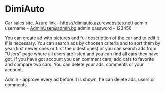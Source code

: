 # DimiAuto
Car sales site.
Azure link - https://dimiauto.azurewebsites.net/
admin username - AdminUser@admin.bg
admin password - 123456

You can create ad with pictures and full description of the car and to edit it if is necessary. You can search ads by choosen criteria and to sort them by year(first newer ones or first the oldest ones) or you can search ads from "Users" page where all users are listed and you can find all cars they have got. If you have got account you can comment cars, add cars to favorite and compare two cars. You can delete your ads, comments or your account.

Admin - approve every ad before it is shown, he can delete ads, users or comments. 
